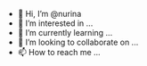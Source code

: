 - 👋 Hi, I’m @nurina
- 👀 I’m interested in ...
- 🌱 I’m currently learning ...
- 💞️ I’m looking to collaborate on ...
- 📫 How to reach me ...

<!---
nurinawatikar/nurinawatikar is a ✨ special ✨ repository because its `README.md` (this file) appears on your GitHub profile.
You can click the Preview link to take a look at your changes.
--->
